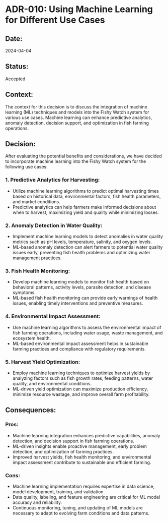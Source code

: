 # ADR-010: Using Machine Learning for Different Use Cases

## Date:
2024-04-04

## Status:
Accepted

## Context:
The context for this decision is to discuss the integration of machine learning (ML) techniques and models into the Fishy Watch system for various use cases. Machine learning can enhance predictive analytics, anomaly detection, decision support, and optimization in fish farming operations.

## Decision:
After evaluating the potential benefits and considerations, we have decided to incorporate machine learning into the Fishy Watch system for the following use cases:

### 1. Predictive Analytics for Harvesting:
- Utilize machine learning algorithms to predict optimal harvesting times based on historical data, environmental factors, fish health parameters, and market conditions.
- Predictive analytics can help farmers make informed decisions about when to harvest, maximizing yield and quality while minimizing losses.

### 2. Anomaly Detection in Water Quality:
- Implement machine learning models to detect anomalies in water quality metrics such as pH levels, temperature, salinity, and oxygen levels.
- ML-based anomaly detection can alert farmers to potential water quality issues early, preventing fish health problems and optimizing water management practices.

### 3. Fish Health Monitoring:
- Develop machine learning models to monitor fish health based on behavioral patterns, activity levels, parasite detection, and disease symptoms.
- ML-based fish health monitoring can provide early warnings of health issues, enabling timely interventions and preventive measures.

### 4. Environmental Impact Assessment:
- Use machine learning algorithms to assess the environmental impact of fish farming operations, including water usage, waste management, and ecosystem health.
- ML-based environmental impact assessment helps in sustainable farming practices and compliance with regulatory requirements.

### 5. Harvest Yield Optimization:
- Employ machine learning techniques to optimize harvest yields by analyzing factors such as fish growth rates, feeding patterns, water quality, and environmental conditions.
- ML-driven yield optimization can maximize production efficiency, minimize resource wastage, and improve overall farm profitability.

## Consequences:
### Pros:
- Machine learning integration enhances predictive capabilities, anomaly detection, and decision support in fish farming operations.
- ML-driven insights enable proactive management, early problem detection, and optimization of farming practices.
- Improved harvest yields, fish health monitoring, and environmental impact assessment contribute to sustainable and efficient farming.

### Cons:
- Machine learning implementation requires expertise in data science, model development, training, and validation.
- Data quality, labeling, and feature engineering are critical for ML model accuracy and reliability.
- Continuous monitoring, tuning, and updating of ML models are necessary to adapt to evolving farm conditions and data patterns.
